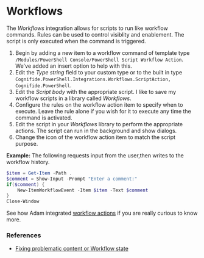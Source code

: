 # Workflows

The *Workflows* integration allows for scripts to run like workflow commands. Rules can be used to control visiblity and enablement. The script is only executed when the command is triggered.

1. Begin by adding a new item to a workflow command of template type `/Modules/PowerShell Console/PowerShell Script Workflow Action`. We've added an insert option to help with this.
2. Edit the *Type string* field to your custom type or to the built in type `Cognifide.PowerShell.Integrations.Workflows.ScriptAction, Cognifide.PowerShell`. 
3. Edit the *Script body* with the appropriate script. I like to save my workflow scripts in a library called *Workflows*.
4. Configure the rules on the workflow action item to specify when to execute. Leave the rule alone if you wish for it to execute any time the command is activated.
5. Edit the script in your *Workflows* library to perform the appropriate actions. The script can run in the background and show dialogs.
6. Change the icon of the workflow action item to match the script purpose.

**Example:** The following requests input from the user,then writes to the workflow history.
```powershell
$item = Get-Item -Path .
$comment = Show-Input -Prompt "Enter a comment:"
if($comment) {
    New-ItemWorkflowEvent -Item $item -Text $comment
}
Close-Window
```

See how Adam integrated [workflow actions][2] if you are really curious to know more.

### References

* [Fixing problematic content or Workflow state][1]
 
[1]: http://www.cognifide.com/blogs/sitecore/feel-the-power-in-powershell/
[2]: http://blog.najmanowicz.com/2014/11/09/introducing-powershell-actions-for-sitecore-workflows/